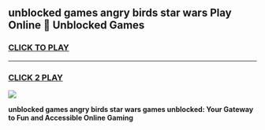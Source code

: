 
## unblocked games angry birds star wars Play Online 👋 Unblocked Games
<h3>
<a href="https://premium.freeplayer.one?title=unblocked_games_angry_birds_star_wars&ref=19F">CLICK TO PLAY</a></h3>
<hr>

<h3>
<a href="https://premium.freeplayer.one?title=unblocked_games_angry_birds_star_wars&ref=19F">CLICK 2 PLAY</a>
  
</h3>

<a href="https://premium.freeplayer.one?title=unblocked_games_angry_birds_star_wars&ref=19F"><img src="https://clearcache.store/games.png"></a>


**unblocked games angry birds star wars games unblocked: Your Gateway to Fun and Accessible Online Gaming**
